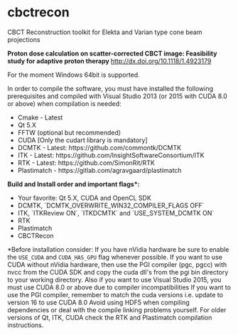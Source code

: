 # cbctrecon
CBCT Reconstruction toolkit for Elekta and Varian type cone beam projections

<b>Proton dose calculation on scatter-corrected CBCT image: Feasibility study for adaptive proton therapy </b>
http://dx.doi.org/10.1118/1.4923179

For the moment Windows 64bit is supported.

In order to compile the software, you must have installed the following prerequisites and compiled with Visual Studio 2013 (or 2015 with CUDA 8.0 or above) when compilation is needed:

<ul>
  <li>Cmake - Latest</li>
  <li>Qt 5.X</li>
  <li>FFTW (optional but recommended)</li>
  <li>CUDA [Only the cudart library is mandatory]</li>
  <li>DCMTK - Latest: https://github.com/commontk/DCMTK </li>
  <li>ITK - Latest: https://github.com/InsightSoftwareConsortium/ITK </li>
  <li>RTK - Latest: https://github.com/SimonRit/RTK </li>
  <li>Plastimatch - https://gitlab.com/agravgaard/plastimatch </li>
</ul>
<b>Build and Install order and important flags*:</b>
<ul>
  <li>Your favorite: Qt 5.X, CUDA and OpenCL SDK</li>
  <li>DCMTK, `DCMTK_OVERWRITE_WIN32_COMPILER_FLAGS OFF`</li>
  <li>ITK, `ITKReview ON`, `ITKDCMTK` and `USE_SYSTEM_DCMTK ON`</li>
  <li>RTK</li>
  <li>Plastimatch</li>
  <li>CBCTRecon</li>
</ul>

*Before installation consider:
If you have nVidia hardware be sure to enable the `USE_CUDA` and `CUDA_HAS_GPU` flag whenever possible.
If you want to use CUDA without nVidia hardware, then use the PGI compiler (pgc, pgcc) with nvcc from the CUDA SDK and copy the cuda dll's from the pgi bin directory to your working directory.
Also if you want to use Visual Studio 2015, you must use CUDA 8.0 or above due to compiler incompatibilities
If you want to use the PGI compiler, remember to match the cuda versions i.e. update to version 16 to use CUDA 8.0
Avoid using HDF5 when compiling dependencies or deal with the compile linking problems yourself.
For older versions of Qt, ITK, CUDA check the RTK and Plastimatch compilation instructions.